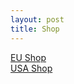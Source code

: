 ```yaml
---
layout: post
title: Shop
---
```


[EU Shop](http://lolnein.spreadshirt.de/)  
[USA Shop](http://lolnein.spreadshirt.com/)
